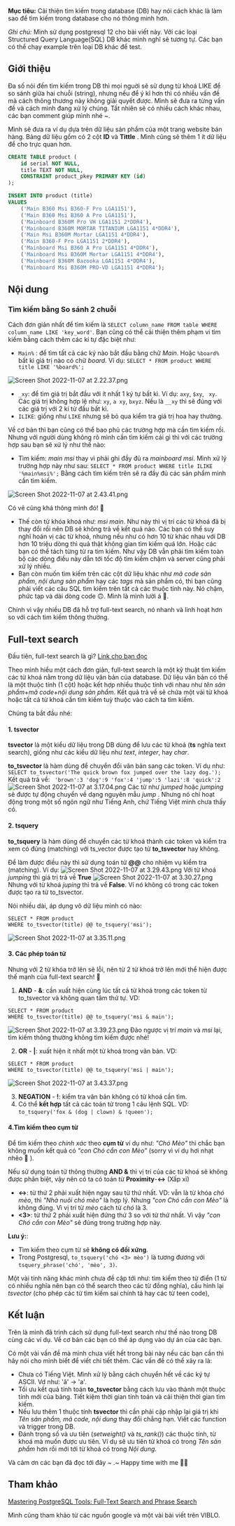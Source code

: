 **Mục tiêu:** Cải thiện tìm kiếm trong database (DB) hay nói cách khác là làm sao để tìm kiếm trong database cho nó thông minh hơn.

*Ghi chú:* Mình sử dụng postgresql 12 cho bài viết này. Với các loại Structured Query Language(SQL) DB khác mình nghĩ sẽ tương tự. Các bạn có thể chạy example trên loại DB khác để test.

## Giới thiệu
Đa số nói đến tìm kiếm trong DB thì mọi nguời sẽ sử dụng từ khoá LIKE để so sánh giữa hai chuỗi (string), nhưng nếu để ý kĩ hơn thì có nhiều vấn đề mà cách thông thương này không giải quyết được. Mình sẽ đưa ra từng vấn đề và cách mình đang xử lý chúng. Tất nhiên sẽ có nhiều cách khác nhau, các bạn comment giúp mình nhé ~.

Mình sẽ đưa ra ví dụ dựa trên dữ liệu sản phẩm của một trang website bán hàng. Bảng dữ liệu gồm có 2 cột **ID** và **Tittle** . Mình cũng sẽ thêm 1 ít dữ liệu để cho trực quan hơn.

```sql
CREATE TABLE product (
	id serial NOT NULL,
	title TEXT NOT NULL,
	CONSTRAINT product_pkey PRIMARY KEY (id)
);

INSERT INTO product (title)
VALUES 
	('Main B360 Msi B360-F Pro LGA1151'),
	('Main B360 Msi B360 A Pro LGA1151'),
	('Mainboard B360M Pro VH LGA1151 2*DDR4'),
	('Mainboard B360M MORTAR TITANIUM LGA1151 4*DDR4'),
	('Main Msi B360M Mortar LGA1151 4*DDR4'),
	('Main B360-F Pro LGA1151 2*DDR4'),
	('Mainboard Msi B360 A Pro LGA1151 4*DDR4'),
	('Mainboard Msi B360M Mortar LGA1151 4*DDR4'),
	('Mainboard B360M Bazooka LGA1151 4*DDR4'),
	('Mainboard Msi B360M PRO-VD LGA1151 4*DDR4');
```
## Nội dung
### Tìm kiếm bằng So sánh 2 chuỗi
Cách đơn giản nhất để tìm kiếm là `SELECT column_name FROM table WHERE column_name LIKE 'key_word'`.  Bạn cũng có thể cải thiện thêm phạm vi tìm kiếm bằng cách thêm các kí tự đặc biệt như:

- `Main%` : để tìm tất cả các ký nào bắt đầu bằng chữ *Main*.  Hoặc `%board%` bất kì giá trị nào có chữ *board*.  Ví dụ:  `SELECT * FROM product WHERE title LIKE '%board%';` 

 ![Screen Shot 2022-11-07 at 2.22.37.png](https://images.viblo.asia/4f3983dc-16cf-47fc-81f7-dbcb63df5d63.png)
 
- `_xy`: để tìm giá trị bắt đầu với ít nhất 1 ký tự bất kì. Ví dụ: `axy`, `$xy`, ` xy`. Các giá trị không hợp lệ như: `xy`, `a xy`, `bxyz`. Nếu là `__xy` thì sẽ đúng với các giá trị với 2 kí từ đầu bất kì.   
- `ILIKE`:  giống như `LIKE` nhưng sẽ bỏ qua kiểm tra giá trị hoa hay thường.

Về cơ bản thì bạn cũng có thể bao phủ các trường hợp mà cần tìm kiếm rồi. Nhưng với người dùng không rõ mình cần tìm kiếm cái gì thì với các trường hợp sau bạn sẽ xử lý như thế nào:
- Tìm kiếm:  *main msi* thay vì phải ghi đầy đủ ra *mainboard msi*. Mình xử lý trường hợp này như sau: `SELECT * FROM product WHERE title ILIKE '%main%msi%';` Bằng cách tìm kiếm trên sẽ ra đầy đủ các sản phẩm mình cần tìm kiếm. 

![Screen Shot 2022-11-07 at 2.43.41.png](https://images.viblo.asia/131745af-21dd-4c63-9b18-ebd1829ac0c3.png)

Có vẻ cũng khá thông mình đó! 👏 
 
- Thế còn từ khóa khoá như: *msi main*.  Như này thì vị trí các từ khoá đã bị thay đổi rồi nên DB sẽ không trả về kết quả nào. Các bạn có thể suy nghĩ hoán vị các từ khoá, nhưng nếu như có hơn 10 từ khác nhau với DB hơn 10 triệu dòng thì quả thật không gian tìm kiếm quá lớn. Hoặc các bạn có thể tách từng từ ra tìm kiếm. Như vậy DB vẫn phải tìm kiếm toàn bộ các dòng điều này dẫn tới tốc độ tìm kiếm chậm và server cũng phải xử lý nhiều.
- Bạn còn muốn tìm kiếm trên các cột dữ liệu khác như *mã code sản phẩm*, *nội dung sản phẩm* hay các *tags* mà sản phẩm có, thì bạn cũng phải viết các câu SQL tìm kiếm trên tất cả các thuộc tính này. Nó chậm, phức tạp và dài dòng code 🙃. Mình là mình lười á 🫢. 


Chính vì vậy nhiều DB đã hỗ trợ full-text search, nó nhanh và linh hoạt hơn so với cách tìm kiếm thông thường.

## Full-text search
Đầu tiên, full-text search là gì? [Link cho bạn đọc](https://en.wikipedia.org/wiki/Full-text_search) 

Theo mình hiểu một cách đơn giản, full-text search là một kỹ thuật tìm kiếm các từ khoá nằm trong dữ liệu văn bản của database. Dữ liệu văn bản có thể là một thuộc tính (1 cột) hoặc kết hợp nhiều thuộc tính với nhau như *tên sản phẩm*+*mã code*+*nội dung sản phẩm*.  Kết quả trả về sẽ chứa một vài từ khoá hoặc tất cả từ khoá cần tìm kiếm tuỳ thuộc vào cách ta tìm kiếm.


Chúng ta bắt đầu nhé:

 #### 1. tsvector
 
 **tsvector** là một kiểu dữ liệu trong DB dùng để lưu các từ khoá (**ts** nghĩa text search), giống như các kiểu dữ liệu như *text*, *integer*, hay *char*.


**to_tsvector** là hàm dùng để chuyển đổi văn bản sang các token. Ví dụ như: ```SELECT to_tsvector('The quick brown fox jumped over the lazy dog.');``` Kết quả trả về: ``` 'brown':3 'dog':9 'fox':4 'jump':5 'lazi':8 'quick':2```
![Screen Shot 2022-11-07 at 3.17.04.png](https://images.viblo.asia/3ff2bce7-d107-4604-8aa7-47b54786ca40.png)
Các từ như *jumped* hoặc *jumping* sẽ được tự động chuyển về dạng nguyên mẫu *jump* . Nhưng nó chỉ hoạt động trong một số ngôn ngữ như Tiếng Anh, chứ Tiếng Việt mình chưa thấy có.

#### 2. tsquery
**to_tsquery** là hàm dùng để chuyển các từ khoá thành các token và kiểm tra xem có đúng (matching) với ts_vector được tạo từ **to_tsvector** hay không.

Để làm được điều này thì sử dụng toán tử **@@** cho nhiệm vụ kiểm tra (matching). Ví dụ:
![Screen Shot 2022-11-07 at 3.29.43.png](https://images.viblo.asia/f814baac-140a-4280-94be-4d41972dc6ba.png)
Với từ khoá *jumping* thì giá trị trả về **True**
![Screen Shot 2022-11-07 at 3.30.27.png](https://images.viblo.asia/78aa74c4-19c2-4d93-b5c6-2dd17870375d.png)
Nhưng với từ khoá *juping* thì trả về **False**. Ví nó không có trong các token được tạo ra từ to_tsvector.

Nói nhiều dài, áp dụng vô dữ liệu mình có nào: 
```
SELECT * FROM product
WHERE to_tsvector(title) @@ to_tsquery('msi');
```
![Screen Shot 2022-11-07 at 3.35.11.png](https://images.viblo.asia/9d31e73e-903b-4f18-9347-4252c63e49ee.png)


#### 3. Các phép toán tử
Nhưng với 2 từ khóa trở lên sẽ lỗi, nên từ 2 từ khoá trở lên mới thể hiện được thế mạnh của full-text search! 🤔
1. **AND** - **&**: cần xuất hiện cùng lúc tất cả từ khoá trong các token từ to_tsvector và không quan tâm thứ tự. VD:
```
SELECT * FROM product
WHERE to_tsvector(title) @@ to_tsquery('msi & main');
```
 ![Screen Shot 2022-11-07 at 3.39.23.png](https://images.viblo.asia/103d8f94-c21f-40d4-a506-dfa4aaab64f1.png)
 Đảo ngược vị trí *main* và *msi* lại, tìm kiếm thông thường không tìm kiếm được nhé!
 
2. **OR** - **|**:  xuất hiện ít nhất một từ khoá trong văn bản. VD:
```
SELECT * FROM product
WHERE to_tsvector(title) @@ to_tsquery('msi | main');
```

![Screen Shot 2022-11-07 at 3.43.37.png](https://images.viblo.asia/fdb1de1c-19c0-4019-982b-7c7f548c3bc3.png)

3. **NEGATION** - **!**: kiểm tra văn bản không có từ khoá cần tìm.
4. Có thể **kết hợp** tất cả các toán tử trong 1 câu lệnh SQL. VD: `to_tsquery('fox & (dog | clown) & !queen');`

#### 4.Tìm kiếm theo cụm từ
Để tìm kiếm theo *chính xác* theo **cụm từ** ví dụ như: *"Chó Mèo"*  thì chắc bạn không muốn kết quả có *"con Chó cắn con Mèo"* (sorry vì ví dụ hơi nhạt nhẽo 🤢 ).

Nếu sử dụng toán tử thông thường **AND &** thì vị trí của các từ khoá sẽ không được phân biệt, vậy nên có ta có toán từ **Proximity**-**<->** (Xấp xỉ)

- **<->**: từ thứ 2 phải xuất hiện ngay sau từ thứ nhất. VD: vẫn là từ khóa *chó mèo*, thì *"Nhà nuôi chó mèo"* là hợp lý. Nhưng *"con Chó cắn con Mèo"* là không đúng. Vì vị trí từ *mèo* cách từ *chó* là 3.
- **<3>**: từ thứ 2 phải xuất hiện đứng thứ 3 so với từ thứ nhất. Vì vậy *"con Chó cắn con Mèo"* sẽ đúng trong trường hợp này. 

**Lưu ý:**: 
- Tìm kiếm theo cụm từ sẽ **không có đối xứng**.
- Trong Postgresql, `to_tsquery('chó <3> mèo')` là tương đương với `tsquery_phrase('chó', 'mèo', 3)`.

Một vài tính năng khác mình chưa đề cập tới như: tìm kiếm theo từ điển (1 từ có nhiều nghĩa nên bạn có thể search theo các từ đồng nghĩa), cấu hình lại *tsvector* (cho phép các từ tìm kiếm sai chính tả hay các từ teen code), 
## Kết luận
Trên là mình đã trình cách sử dụng full-text search như thế nào trong DB cùng các ví dụ. Về cơ bản các bạn có thể áp dụng vào dự án của các bạn.

Có một vài vấn đề mà mình chưa viết hết trong bài này nếu các bạn cần thì hãy nói cho mình biết để viết chi tiết thêm. Các vấn đề có thể xảy ra là:

  - Chưa có Tiếng Việt. Mình xử lý bằng cách chuyển hết về các ký tự ASCII. Vd như: 'â' -> 'a'. 
  - Tối ưu kết quả tính toán **to_tsvector** bằng cách lưu vào thành một thuộc tính mới của bảng. Tiết kiệm thời gian tính toán và cải thiện thời gian tìm kiếm.
  - Nếu lưu thêm 1 thuộc tính **tsvector** thì cần phải cập nhập lại giá trị khi *Tên sản phẩm, mã code, nội dung* thay đổi chẳng hạn. Viết các function và trigger trong DB.
  - Đánh trọng số và ưu tiên (*setweight()* và *ts_rank()*) các thuộc tính, từ khoá mà muốn được ưu tiên. Ví dụ sẽ ưu tiên từ khoá có trong *Tên sản phẩm* hơn rồi mới tới từ khoá có trong *Nội dung*.


Và cảm ơn các bạn đã đọc tới đây ~ .~  Happy time with me 🤪🤪
  
##  Tham khảo
[Mastering PostgreSQL Tools: Full-Text Search and Phrase Search](https://www.compose.com/articles/mastering-postgresql-tools-full-text-search-and-phrase-search/)

Mình cũng tham khảo từ các nguồn google và một vài bài viết trên VIBLO.